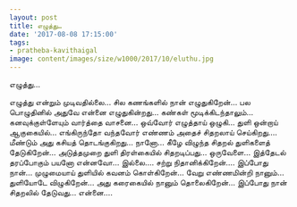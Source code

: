```yaml
---
layout: post
title: எழுத்து…
date: '2017-08-08 17:15:00'
tags:
- pratheba-kavithaigal
image: content/images/size/w1000/2017/10/eluthu.jpg
---
```


எழுத்து…

எழுத்து என்றும் முடிவதில்லை…
சில கணங்களில் நான் எழுதுகிறேன்…
பல பொழுதினில் அதுவே என்னை எழுதுகின்றது…
கண்கள் மூடிக்கிடந்தாலும்…
கனவுக்குள்ளேயும் வார்த்தை வாசனை…
ஒவ்வோர் எழுத்தாய் ஒழுகி…
துளி ஒன்றாய் ஆகுகையில்…
எங்கிருந்தோ வந்தவோர் எண்ணம்
அதைச் சிதறலாய் செய்கிறது….
மீண்டும் அது கசியத் தொடங்குகிறது…
நானோ…
கீழே விழுந்த சிதறல் துளிகளைத் தேடுகிறேன்…
அடுத்தமுறை துளி திரள்கையில் சிதறடிப்பது…
ஒருவேளை…
இத்தேடல் தரப்போகும் பயனோ என்னவோ…
இல்லை….
சற்று நிதானிக்கிறேன்….
இப்போது நான்…
முழுமையாய் துளியில் கவனம் கொள்கிறேன்…
வேறு எண்ணமின்றி நானும்…
துளியோடே விழுகிறேன்…
அது கரைகையில் நானும் தொலைகிறேன்…
இப்போது நான் சிதறலில் தேடுவது…
என்னை….

